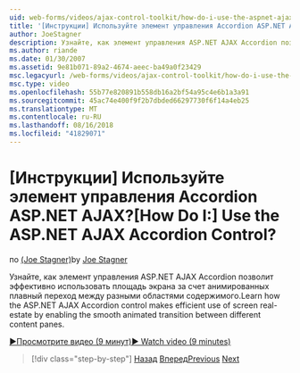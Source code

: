 ```yaml
---
uid: web-forms/videos/ajax-control-toolkit/how-do-i-use-the-aspnet-ajax-accordion-control
title: '[Инструкции] Используйте элемент управления Accordion ASP.NET AJAX? | Документы Майкрософт'
author: JoeStagner
description: Узнайте, как элемент управления ASP.NET AJAX Accordion позволит эффективно использовать площадь экрана за счет плавный анимированный переход между разных p содержимого...
ms.author: riande
ms.date: 01/30/2007
ms.assetid: 9e81b071-89a2-4674-aeec-ba49a0f23429
msc.legacyurl: /web-forms/videos/ajax-control-toolkit/how-do-i-use-the-aspnet-ajax-accordion-control
msc.type: video
ms.openlocfilehash: 55b77e820891b558db16a2bf54a95c4e6b1a3a91
ms.sourcegitcommit: 45ac74e400f9f2b7dbded66297730f6f14a4eb25
ms.translationtype: MT
ms.contentlocale: ru-RU
ms.lasthandoff: 08/16/2018
ms.locfileid: "41829071"
---
```

<a name="how-do-i-use-the-aspnet-ajax-accordion-control"></a><span data-ttu-id="cbe9c-104">[Инструкции] Используйте элемент управления Accordion ASP.NET AJAX?</span><span class="sxs-lookup"><span data-stu-id="cbe9c-104">[How Do I:] Use the ASP.NET AJAX Accordion Control?</span></span>
====================
<span data-ttu-id="cbe9c-105">по [(Joe Stagner)](https://github.com/JoeStagner)</span><span class="sxs-lookup"><span data-stu-id="cbe9c-105">by [Joe Stagner](https://github.com/JoeStagner)</span></span>

<span data-ttu-id="cbe9c-106">Узнайте, как элемент управления ASP.NET AJAX Accordion позволит эффективно использовать площадь экрана за счет анимированных плавный переход между разными областями содержимого.</span><span class="sxs-lookup"><span data-stu-id="cbe9c-106">Learn how the ASP.NET AJAX Accordion control makes efficient use of screen real-estate by enabling the smooth animated transition between different content panes.</span></span>

[<span data-ttu-id="cbe9c-107">&#9654;Просмотрите видео (9 минут)</span><span class="sxs-lookup"><span data-stu-id="cbe9c-107">&#9654; Watch video (9 minutes)</span></span>](https://channel9.msdn.com/Blogs/ASP-NET-Site-Videos/how-do-i-use-the-aspnet-ajax-accordion-control)

> [!div class="step-by-step"]
> <span data-ttu-id="cbe9c-108">[Назад](how-do-i-use-the-aspnet-ajax-alwaysvisible-control-extender.md)
> [Вперед](how-do-i-use-the-aspnet-ajax-collapsable-panel-extender.md)</span><span class="sxs-lookup"><span data-stu-id="cbe9c-108">[Previous](how-do-i-use-the-aspnet-ajax-alwaysvisible-control-extender.md)
[Next](how-do-i-use-the-aspnet-ajax-collapsable-panel-extender.md)</span></span>

